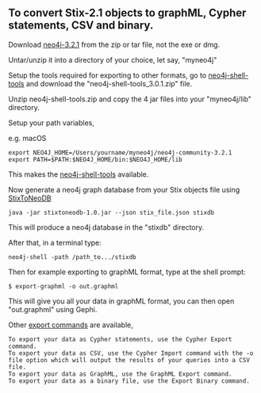 ## To convert Stix-2.1 objects to graphML, Cypher statements, CSV and binary.

Download [neo4j-3.2.1](https://neo4j.com/download/other-releases/) from the zip or tar file, 
not the exe or dmg.

Untar/unzip it into a directory of your choice, let say, "myneo4j"

Setup the tools required for exporting to other formats, go to [neo4j-shell-tools](https://github.com/jexp/neo4j-shell-tools)
and download the "neo4j-shell-tools_3.0.1.zip" file.

Unzip neo4j-shell-tools.zip and copy the 4 jar files into your "myneo4j/lib" directory.

Setup your path variables, 

e.g. macOS

    export NEO4J_HOME=/Users/yourname/myneo4j/neo4j-community-3.2.1
    export PATH=$PATH:$NEO4J_HOME/bin:$NEO4J_HOME/lib

This makes the [neo4j-shell-tools](https://github.com/jexp/neo4j-shell-tools) available.

Now generate a neo4j graph database from your Stix objects file using [StixToNeoDB](https://github.com/workingDog/StixToNeoDB)

    java -jar stixtoneodb-1.0.jar --json stix_file.json stixdb

This will produce a neo4j database in the "stixdb" directory.

After that, in a terminal type:

    neo4j-shell -path /path_to.../stixdb

Then for example exporting to graphML format, type at the shell prompt: 

    $ export-graphml -o out.graphml

This will give you all your data in graphML format, you can then open "out.graphml" using Gephi.

Other [export commands](https://github.com/jexp/neo4j-shell-tools#export) are available, 

    To export your data as Cypher statements, use the Cypher Export command.
    To export your data as CSV, use the Cypher Import command with the -o file option which will output the results of your queries into a CSV file.
    To export your data as GraphML, use the GraphML Export command.
    To export your data as a binary file, use the Export Binary command.
